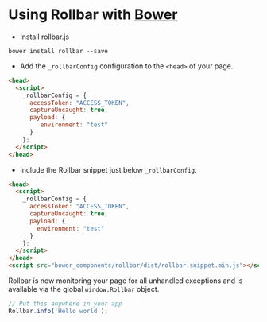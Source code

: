 # Using Rollbar with [Bower](http://bower.io/)

- Install rollbar.js
```
bower install rollbar --save
```
- Add the `_rollbarConfig` configuration to the `<head>` of your page.
```html
<head>
  <script>
    _rollbarConfig = {
      accessToken: "ACCESS_TOKEN",
      captureUncaught: true,
      payload: {
         environment: "test"
      }
    };
  </script>
</head>
```
- Include the Rollbar snippet just below `_rollbarConfig`.
```html
<head>
  <script>
    _rollbarConfig = {
      accessToken: "ACCESS_TOKEN",
      captureUncaught: true,
      payload: {
        environment: "test"
      }
    };
  </script>
</head>
<script src="bower_components/rollbar/dist/rollbar.snippet.min.js"></script>
```

Rollbar is now monitoring your page for all unhandled exceptions and is available via the global `window.Rollbar` object.

```js
// Put this anywhere in your app
Rollbar.info('Hello world');
```

